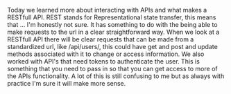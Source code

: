 Today we learned more about interacting with APIs and what makes a RESTfull API. REST stands for Representational state transfer, this means that ... I'm honestly not sure. It has something to do with the being able to make requests to the url in a clear straightforward way. When we look at a RESTfull API there will be clear requests that can be made from a standardized url, like /api/users/, this could have get and post and update methods associated with it to change or access information. We also worked with API's that need tokens to authenticate the user. This is something that you need to pass in so that you can get access to more of the APIs functionality. A lot of this is still confusing to me but as always with practice I'm sure it will make more sense.
